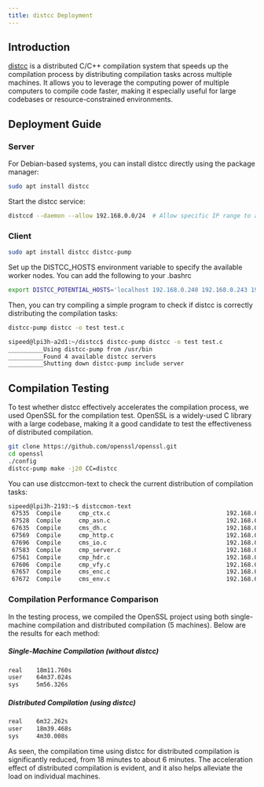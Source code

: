 ```yaml
---
title: distcc Deployment
---
```


## Introduction
[distcc](https://github.com/distcc/distcc) is a distributed C/C++ compilation system that speeds up the compilation process by distributing compilation tasks across multiple machines. It allows you to leverage the computing power of multiple computers to compile code faster, making it especially useful for large codebases or resource-constrained environments.

## Deployment Guide

### Server
For Debian-based systems, you can install distcc directly using the package manager:
```bash
sudo apt install distcc
```

Start the distcc service:
```bash
distccd --daemon --allow 192.168.0.0/24  # Allow specific IP range to access
```

### Client
```bash
sudo apt install distcc distcc-pump
```

Set up the DISTCC_HOSTS environment variable to specify the available worker nodes. You can add the following to your .bashrc
```bash
export DISTCC_POTENTIAL_HOSTS='localhost 192.168.0.240 192.168.0.243 192.168.0.245 192.168.0.246'
```

Then, you can try compiling a simple program to check if distcc is correctly distributing the compilation tasks:

```bash
distcc-pump distcc -o test test.c
```

```bash
sipeed@lpi3h-a2d1:~/distcc$ distcc-pump distcc -o test test.c
__________Using distcc-pump from /usr/bin
__________Found 4 available distcc servers
__________Shutting down distcc-pump include server
```
## Compilation Testing

To test whether distcc effectively accelerates the compilation process, we used OpenSSL for the compilation test. OpenSSL is a widely-used C library with a large codebase, making it a good candidate to test the effectiveness of distributed compilation.

```bash
git clone https://github.com/openssl/openssl.git
cd openssl
./config
distcc-pump make -j20 CC=distcc
```

You can use distccmon-text to check the current distribution of compilation tasks:

```bash
sipeed@lpi3h-2193:~$ distccmon-text 
 67535  Compile     cmp_ctx.c                                 192.168.0.240[0]
 67528  Compile     cmp_asn.c                                 192.168.0.240[1]
 67635  Compile     cms_dh.c                                  192.168.0.240[2]
 67569  Compile     cmp_http.c                                192.168.0.243[0]
 67696  Compile     cms_io.c                                  192.168.0.245[0]
 67583  Compile     cmp_server.c                              192.168.0.245[1]
 67561  Compile     cmp_hdr.c                                 192.168.0.245[2]
 67606  Compile     cmp_vfy.c                                 192.168.0.245[3]
 67657  Compile     cms_enc.c                                 192.168.0.246[1]
 67672  Compile     cms_env.c                                 192.168.0.246[2]
```

### Compilation Performance Comparison
In the testing process, we compiled the OpenSSL project using both single-machine compilation and distributed compilation (5 machines). Below are the results for each method:

##### Single-Machine Compilation (without distcc)
```bash
real    18m11.760s
user    64m37.024s
sys     5m56.326s
```
##### Distributed Compilation (using distcc)
```bash
real    6m32.262s
user    18m39.468s
sys     4m30.008s
```

As seen, the compilation time using distcc for distributed compilation is significantly reduced, from 18 minutes to about 6 minutes. The acceleration effect of distributed compilation is evident, and it also helps alleviate the load on individual machines.